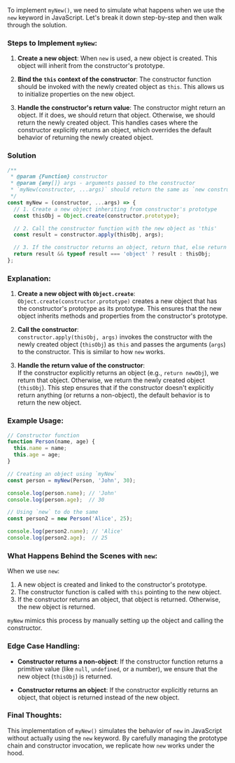 To implement `myNew()`, we need to simulate what happens when we use the `new` keyword in JavaScript. Let's break it down step-by-step and then walk through the solution.

### Steps to Implement `myNew`:

1. **Create a new object**: When `new` is used, a new object is created. This object will inherit from the constructor's prototype.
   
2. **Bind the `this` context of the constructor**: The constructor function should be invoked with the newly created object as `this`. This allows us to initialize properties on the new object.

3. **Handle the constructor's return value**: The constructor might return an object. If it does, we should return that object. Otherwise, we should return the newly created object. This handles cases where the constructor explicitly returns an object, which overrides the default behavior of returning the newly created object.

### Solution

```javascript
/**
 * @param {Function} constructor
 * @param {any[]} args - arguments passed to the constructor
 * `myNew(constructor, ...args)` should return the same as `new constructor(...args)`
 */
const myNew = (constructor, ...args) => {
  // 1. Create a new object inheriting from constructor's prototype
  const thisObj = Object.create(constructor.prototype);

  // 2. Call the constructor function with the new object as 'this'
  const result = constructor.apply(thisObj, args);

  // 3. If the constructor returns an object, return that, else return the newly created object
  return result && typeof result === 'object' ? result : thisObj;
};
```

### Explanation:

1. **Create a new object with `Object.create`**:  
   `Object.create(constructor.prototype)` creates a new object that has the constructor's prototype as its prototype. This ensures that the new object inherits methods and properties from the constructor's prototype.

2. **Call the constructor**:  
   `constructor.apply(thisObj, args)` invokes the constructor with the newly created object (`thisObj`) as `this` and passes the arguments (`args`) to the constructor. This is similar to how `new` works.

3. **Handle the return value of the constructor**:  
   If the constructor explicitly returns an object (e.g., `return newObj`), we return that object. Otherwise, we return the newly created object (`thisObj`). This step ensures that if the constructor doesn't explicitly return anything (or returns a non-object), the default behavior is to return the new object.

### Example Usage:

```javascript
// Constructor function
function Person(name, age) {
  this.name = name;
  this.age = age;
}

// Creating an object using `myNew`
const person = myNew(Person, 'John', 30);

console.log(person.name); // 'John'
console.log(person.age);  // 30

// Using `new` to do the same
const person2 = new Person('Alice', 25);

console.log(person2.name); // 'Alice'
console.log(person2.age);  // 25
```

### What Happens Behind the Scenes with `new`:

When we use `new`:

1. A new object is created and linked to the constructor's prototype.
2. The constructor function is called with `this` pointing to the new object.
3. If the constructor returns an object, that object is returned. Otherwise, the new object is returned.

`myNew` mimics this process by manually setting up the object and calling the constructor. 

### Edge Case Handling:

- **Constructor returns a non-object**: If the constructor function returns a primitive value (like `null`, `undefined`, or a number), we ensure that the new object (`thisObj`) is returned.
  
- **Constructor returns an object**: If the constructor explicitly returns an object, that object is returned instead of the new object.

### Final Thoughts:

This implementation of `myNew()` simulates the behavior of `new` in JavaScript without actually using the `new` keyword. By carefully managing the prototype chain and constructor invocation, we replicate how `new` works under the hood.